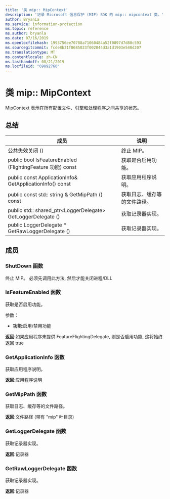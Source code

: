 ```yaml
---
title: '类 mip:: MipContext'
description: '记录 Microsoft 信息保护 (MIP) SDK 的 mip:: mipcontext 类。'
author: BryanLa
ms.service: information-protection
ms.topic: reference
ms.author: bryanla
ms.date: 07/16/2019
ms.openlocfilehash: 1993756ee70788a71060484a52f0897d7d80c593
ms.sourcegitcommit: fcde8b31f8685023f002044d3a1d1903e548d207
ms.translationtype: MT
ms.contentlocale: zh-CN
ms.lasthandoff: 08/21/2019
ms.locfileid: "69892760"
---
```

# <a name="class-mipmipcontext"></a>类 mip:: MipContext 
MipContext 表示在所有配置文件、引擎和处理程序之间共享的状态。
  
## <a name="summary"></a>总结
 成员                        | 说明                                
--------------------------------|---------------------------------------------
公共失效关闭 ()  |  终止 MIP。
public bool IsFeatureEnabled (FlightingFeature 功能) const  |  获取是否启用功能。
public const ApplicationInfo& GetApplicationInfo() const  |  获取应用程序说明。
public const std:: string & GetMipPath () const  |  获取日志、缓存等的文件路径。
public std:: shared_ptr\<LoggerDelegate\> GetLoggerDelegate ()  |  获取记录器实现。
public LoggerDelegate * GetRawLoggerDelegate ()  |  获取记录器实现。
  
## <a name="members"></a>成员
  
### <a name="shutdown-function"></a>ShutDown 函数
终止 MIP。
必须先调用此方法, 然后才能关闭进程/DLL
  
### <a name="isfeatureenabled-function"></a>IsFeatureEnabled 函数
获取是否启用功能。

参数：  
* **功能**:启用/禁用功能



  
**返回**:如果应用程序未提供 FeatureFlightingDelegate, 则是否启用功能, 这将始终返回 true
  
### <a name="getapplicationinfo-function"></a>GetApplicationInfo 函数
获取应用程序说明。

  
**返回**:应用程序说明
  
### <a name="getmippath-function"></a>GetMipPath 函数
获取日志、缓存等的文件路径。

  
**返回**:文件路径 (带有 "mip" 叶目录)
  
### <a name="getloggerdelegate-function"></a>GetLoggerDelegate 函数
获取记录器实现。

  
**返回**:记录器
  
### <a name="getrawloggerdelegate-function"></a>GetRawLoggerDelegate 函数
获取记录器实现。

  
**返回**:记录器